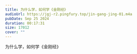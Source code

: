 ```yaml
---
title: 为什么学，如何学《金刚经》
audioUrl: https://jgj-r2.pingfury.top/jin-gang-jing-01.m4a
pubDate: Sep 25 2024
duration: 00:17:31
size: 17012
cover: ""
---
```

为什么学，如何学《金刚经》
